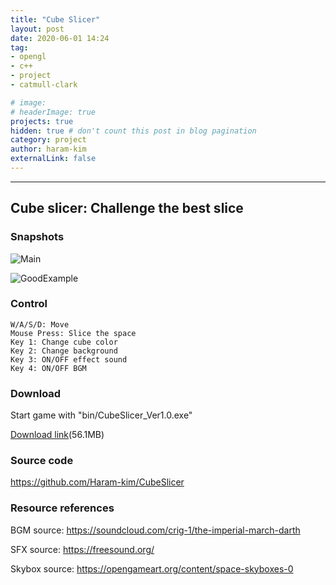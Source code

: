 ```yaml
---
title: "Cube Slicer"
layout: post
date: 2020-06-01 14:24
tag: 
- opengl
- c++
- project
- catmull-clark

# image: 
# headerImage: true
projects: true
hidden: true # don't count this post in blog pagination
category: project
author: haram-kim
externalLink: false
---
```



---
## Cube slicer: Challenge the best slice

### Snapshots
 ![Main][1]

 ![GoodExample][2]

### Control
```
W/A/S/D: Move
Mouse Press: Slice the space
Key 1: Change cube color
Key 2: Change background
Key 3: ON/OFF effect sound
Key 4: ON/OFF BGM
```

### Download

Start game with "bin/CubeSlicer_Ver1.0.exe"

 [Download link](https://icsl.snu.ac.kr/haramkim/CubeSlicer_Ver1.0.zip)(56.1MB)
 
### Source code
https://github.com/Haram-kim/CubeSlicer
 
### Resource references

BGM source: https://soundcloud.com/crig-1/the-imperial-march-darth 

SFX source: https://freesound.org/ 

Skybox source: https://opengameart.org/content/space-skyboxes-0

[1]: https://icsl.snu.ac.kr/haramkim/CubeSlicer/CubeSlicer_main.png
[2]: https://icsl.snu.ac.kr/haramkim/CubeSlicer/CubeSlicer.png
